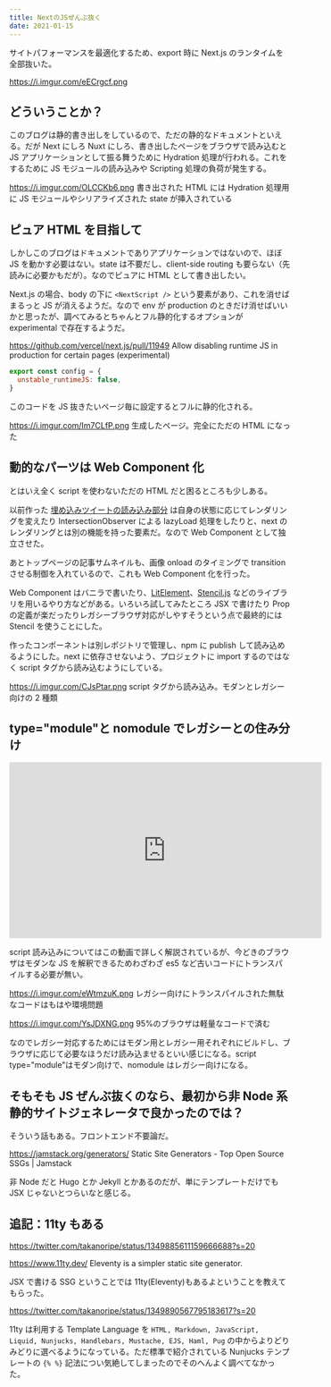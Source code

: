 ```yaml
---
title: NextのJSぜんぶ抜く
date: 2021-01-15
---
```


サイトパフォーマンスを最適化するため、export 時に Next.js のランタイムを全部抜いた。

https://i.imgur.com/eECrgcf.png

## どういうことか？

このブログは静的書き出しをしているので、ただの静的なドキュメントといえる。だが Next にしろ Nuxt にしろ、書き出したページをブラウザで読み込むと JS アプリケーションとして振る舞うために Hydration 処理が行われる。これをするために JS モジュールの読み込みや Scripting 処理の負荷が発生する。

https://i.imgur.com/OLCCKb6.png
書き出された HTML には Hydration 処理用に JS モジュールやシリアライズされた state が挿入されている

## ピュア HTML を目指して

しかしこのブログはドキュメントでありアプリケーションではないので、ほぼ JS を動かす必要はない。state は不要だし、client-side routing も要らない（先読みに必要かもだが）。なのでピュアに HTML として書き出したい。

Next.js の場合、body の下に `<NextScript />` という要素があり、これを消せばまるっと JS が消えるようだ。なので env が production のときだけ消せばいいかと思ったが、調べてみるとちゃんとフル静的化するオプションが experimental で存在するようだ。

https://github.com/vercel/next.js/pull/11949
Allow disabling runtime JS in production for certain pages (experimental)

```js
export const config = {
  unstable_runtimeJS: false,
}
```

このコードを JS 抜きたいページ毎に設定するとフルに静的化される。

https://i.imgur.com/Im7CLfP.png
生成したページ。完全にただの HTML になった

## 動的なパーツは Web Component 化

とはいえ全く script を使わないただの HTML だと困るところも少しある。

以前作った [埋め込みツイートの読み込み部分](/posts/2021-01-07-tweet-component) は自身の状態に応じてレンダリングを変えたり IntersectionObserver による lazyLoad 処理をしたりと、next のレンダリングとは別の機能を持った要素だ。なので Web Component として独立させた。

あとトップページの記事サムネイルも、画像 onload のタイミングで transition させる制御を入れているので、これも Web Component 化を行った。

Web Component はバニラで書いたり、[LitElement](https://lit-element.polymer-project.org/)、[Stencil.js](https://stenciljs.com/) などのライブラリを用いるやり方などがある。いろいろ試してみたところ JSX で書けたり Prop の定義が楽だったりレガシーブラウザ対応がしやすそうという点で最終的には Stencil を使うことにした。

作ったコンポーネントは別レポジトリで管理し、npm に publish して読み込めるようにした。next に依存させないよう、プロジェクトに import するのではなく script タグから読み込むようにしている。

https://i.imgur.com/CJsPtar.png
script タグから読み込み。モダンとレガシー向けの 2 種類

## type="module"と nomodule でレガシーとの住み分け

<iframe width="560" height="315" src="https://www.youtube.com/embed/cLxNdLK--yI" frameborder="0" allow="accelerometer; autoplay; clipboard-write; encrypted-media; gyroscope; picture-in-picture" allowfullscreen></iframe>

script 読み込みについてはこの動画で詳しく解説されているが、今どきのブラウザはモダンな JS を解釈できるためわざわざ es5 など古いコードにトランスパイルする必要が無い。

https://i.imgur.com/eWtmzuK.png
レガシー向けにトランスパイルされた無駄なコードはもはや環境問題

https://i.imgur.com/YsJDXNG.png
95%のブラウザは軽量なコードで済む

なのでレガシー対応するためにはモダン用とレガシー用それぞれにビルドし、ブラウザに応じて必要なほうだけ読み込ませるといい感じになる。script type="module"はモダン向けで、nomodule はレガシー向けになる。

## そもそも JS ぜんぶ抜くのなら、最初から非 Node 系静的サイトジェネレータで良かったのでは？

そういう話もある。フロントエンド不要論だ。

https://jamstack.org/generators/
Static Site Generators - Top Open Source SSGs | Jamstack

非 Node だと Hugo とか Jekyll とかあるのだが、単にテンプレートだけでも JSX じゃないとつらいなと感じる。

## 追記：11ty もある

https://twitter.com/takanoripe/status/1349885611159666688?s=20

https://www.11ty.dev/
Eleventy is a simpler static site generator.

JSX で書ける SSG ということでは 11ty(Eleventy)もあるよということを教えてもらった。

https://twitter.com/takanoripe/status/1349890567795183617?s=20

11ty は利用する Template Language を `HTML, Markdown, JavaScript, Liquid, Nunjucks, Handlebars, Mustache, EJS, Haml, Pug` の中からよりどりみどりに選べるようになっている。ただ標準で紹介されている Nunjucks テンプレートの `{% %}` 記法につい気絶してしまったのでそのへんよく調べてなかった。
